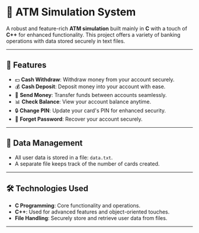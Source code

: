 # 🏦 ATM Simulation System

A robust and feature-rich **ATM simulation** built mainly in **C** with a touch of **C++** for enhanced functionality. This project offers a variety of banking operations with data stored securely in text files. 

---

## 🚀 Features
- 💵 **Cash Withdraw**: Withdraw money from your account securely.
- 💰 **Cash Deposit**: Deposit money into your account with ease.
- 🔄 **Send Money**: Transfer funds between accounts seamlessly.
- 📊 **Check Balance**: View your account balance anytime.
- 🔒 **Change PIN**: Update your card's PIN for enhanced security.
- 🤔 **Forget Password**: Recover your account securely.

---

## 📂 Data Management
- All user data is stored in a file: `data.txt`.
- A separate file keeps track of the number of cards created.

---

## 🛠️ Technologies Used
- **C Programming**: Core functionality and operations.
- **C++**: Used for advanced features and object-oriented touches.
- **File Handling**: Securely store and retrieve user data from files.

---


